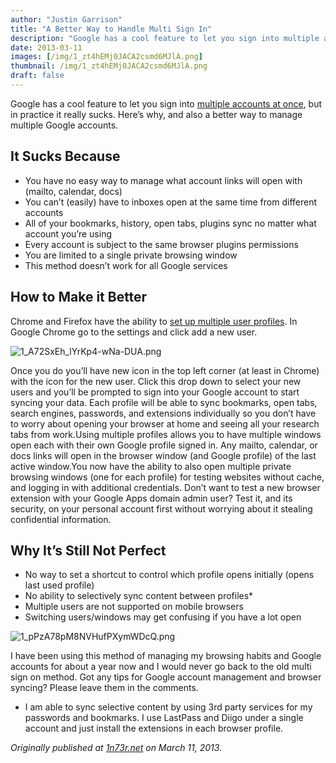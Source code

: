 ```yaml
---
author: "Justin Garrison"
title: "A Better Way to Handle Multi Sign In"
description: "Google has a cool feature to let you sign into multiple accounts at once, but in practice it really sucks."
date: 2013-03-11
images: [/img/1_zt4hEMj0JACA2csmd6MJlA.png]
thumbnail: /img/1_zt4hEMj0JACA2csmd6MJlA.png
draft: false
---
```


Google has a cool feature to let you sign into [multiple accounts at once](http://support.google.com/accounts/bin/answer.py?hl=en&answer=1721977), but in practice it really sucks. Here’s why, and also a better way to manage multiple Google accounts.

## It Sucks Because

- You have no easy way to manage what account links will open with (mailto, calendar, docs)
- You can’t (easily) have to inboxes open at the same time from different accounts
- All of your bookmarks, history, open tabs, plugins sync no matter what account you’re using
- Every account is subject to the same browser plugins permissions
- You are limited to a single private browsing window
- This method doesn’t work for all Google services

## How to Make it Better

Chrome and Firefox have the ability to [set up multiple user profiles](http://www.howtogeek.com/139705/how-to-use-multiple-browser-profiles-in-any-browser/). In Google Chrome go to the settings and click add a new user.

![1_A72SxEh_lYrKp4-wNa-DUA.png](/img/1_A72SxEh_lYrKp4-wNa-DUA.png)

Once you do you’ll have new icon in the top left corner (at least in Chrome) with the icon for the new user. Click this drop down to select your new users and you’ll be prompted to sign into your Google account to start syncing your data. Each profile will be able to sync bookmarks, open tabs, search engines, passwords, and extensions individually so you don’t have to worry about opening your browser at home and seeing all your research tabs from work.Using multiple profiles allows you to have multiple windows open each with their own Google profile signed in. Any mailto, calendar, or docs links will open in the browser window (and Google profile) of the last active window.You now have the ability to also open multiple private browsing windows (one for each profile) for testing websites without cache, and logging in with additional credentials. Don’t want to test a new browser extension with your Google Apps domain admin user? Test it, and its security, on your personal account first without worrying about it stealing confidential information.

## Why It’s Still Not Perfect

- No way to set a shortcut to control which profile opens initially (opens last used profile)
- No ability to selectively sync content between profiles\*
- Multiple users are not supported on mobile browsers
- Switching users/windows may get confusing if you have a lot open

![1_pPzA78pM8NVHufPXymWDcQ.png](/img/1_pPzA78pM8NVHufPXymWDcQ.png)

I have been using this method of managing my browsing habits and Google accounts for about a year now and I would never go back to the old multi sign on method. Got any tips for Google account management and browser syncing? Please leave them in the comments.

- I am able to sync selective content by using 3rd party services for my passwords and bookmarks. I use LastPass and Diigo under a single account and just install the extensions in each browser profile.

_Originally published at [1n73r.net](http://1n73r.net/2013/03/11/a-better-way-to-handle-multi-sign-in/) on March 11, 2013._
